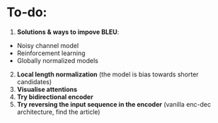 # To-do:

1. __Solutions & ways to impove BLEU__:
- Noisy channel model
- Reinforcement learning
- Globally normalized models
2. __Local length normalization__ (the model is bias towards shorter candidates)
3. __Visualise attentions__
4. __Try bidirectional encoder__
5. __Try reversing the input sequence in the encoder__ (vanilla enc-dec architecture, find the article)
